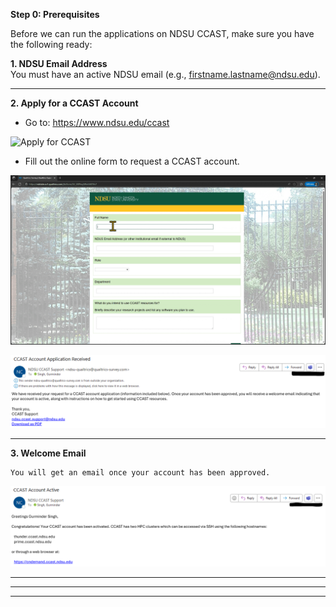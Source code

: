 **Step 0: Prerequisites**

Before we can run the applications on NDSU CCAST, make sure you have the following ready:

**1. NDSU Email Address**  
   You must have an active NDSU email (e.g., firstname.lastname@ndsu.edu).
* * *
**2. Apply for a CCAST Account**
   * Go to: <a href="https://www.ndsu.edu/ccast" target="_blank">https://www.ndsu.edu/ccast</a>

   ![Apply for CCAST](assets/1-Apply%20for%20CCAST.gif)

   * Fill out the online form to request a CCAST account.

   ![Online Form](assets/2-Online%20form.gif)

   ![Confirmation Email](assets/3-Confirmation-email.png)

* * *

**3. Welcome Email**

    You will get an email once your account has been approved.
    
   ![Welcome Email](assets/4-Welcome-email.png)


* * * 
* * *
* * * 

